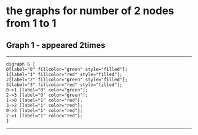 # the graphs for number of 2 nodes from 1 to 1
## Graph 1 - appeared 2times
___
```graphviz
digraph G {
0[label="0" fillcolor="green" style="filled"];
1[label="1" fillcolor="red" style="filled"];
2[label="2" fillcolor="green" style="filled"];
3[label="3" fillcolor="red" style="filled"];
0->1 [label="0" color="green"];
2->3 [label="0" color="green"];
1->0 [label="1" color="red"];
3->2 [label="1" color="red"];
0->3 [label="1" color="red"];
2->1 [label="1" color="red"];
}
```
___
